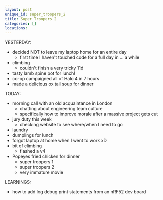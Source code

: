 ```yaml
---
layout: post
unique_id: super_troopers_2
title: Super Troopers 2
categories: []
locations: 
---
```


YESTERDAY:
* decided NOT to leave my laptop home for an entire day
  * first time I haven't touched code for a full day in ... a while
* climbing
  * couldn't finish a very tricky 11d
* tasty lamb spine pot for lunch!
* co-op campaigned all of Halo 4 in 7 hours
* made a delicious ox tail soup for dinner

TODAY:
* morning call with an old acquaintance in London
  * chatting about engineering team culture
  * specifically how to improve morale after a massive project gets cut
* jury duty this week
  * checking website to see where/when I need to go
* laundry
* dumplings for lunch
* forgot laptop at home when I went to work xD
* bit of climbing
  * flashed a v4
* Popeyes fried chicken for dinner
  * super troopers 1
  * super troopers 2
  * very immature movie

LEARNINGS:
* how to add log debug print statements from an nRF52 dev board
